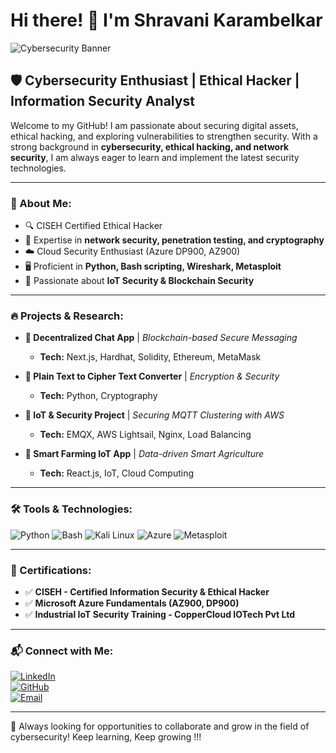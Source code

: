 # Hi there! 👋 I'm Shravani Karambelkar

![Cybersecurity Banner](https://img.shields.io/badge/Cybersecurity-Ethical%20Hacking-red)

## 🛡️ Cybersecurity Enthusiast | Ethical Hacker | Information Security Analyst

Welcome to my GitHub! I am passionate about securing digital assets, ethical hacking, and exploring vulnerabilities to strengthen security. With a strong background in **cybersecurity, ethical hacking, and network security**, I am always eager to learn and implement the latest security technologies.

---

### 🔹 About Me:
- 🔍 CISEH Certified Ethical Hacker
- 🔗 Expertise in **network security, penetration testing, and cryptography**
- ☁️ Cloud Security Enthusiast (Azure DP900, AZ900)
- 🖥️ Proficient in **Python, Bash scripting, Wireshark, Metasploit**
- 🔄 Passionate about **IoT Security & Blockchain Security**

---

### 🔥 Projects & Research:
- **🔐 Decentralized Chat App** | *Blockchain-based Secure Messaging*
  - **Tech:** Next.js, Hardhat, Solidity, Ethereum, MetaMask

- **🔏 Plain Text to Cipher Text Converter** | *Encryption & Security*
  - **Tech:** Python, Cryptography

- **📡 IoT & Security Project** | *Securing MQTT Clustering with AWS*
  - **Tech:** EMQX, AWS Lightsail, Nginx, Load Balancing

- **🌿 Smart Farming IoT App** | *Data-driven Smart Agriculture*
  - **Tech:** React.js, IoT, Cloud Computing

---

### 🛠️ Tools & Technologies:
![Python](https://img.shields.io/badge/Python-3776AB?style=for-the-badge&logo=python&logoColor=white)
![Bash](https://img.shields.io/badge/Bash_Scripting-121011?style=for-the-badge&logo=gnu-bash&logoColor=white)
![Kali Linux](https://img.shields.io/badge/Kali_Linux-268BEE?style=for-the-badge&logo=kalilinux&logoColor=white)
![Azure](https://img.shields.io/badge/Azure-0078D4?style=for-the-badge&logo=microsoftazure&logoColor=white)
![Metasploit](https://img.shields.io/badge/Metasploit-005FCE?style=for-the-badge&logo=metasploit&logoColor=white)

---

### 📜 Certifications:
- ✅ **CISEH - Certified Information Security & Ethical Hacker**
- ✅ **Microsoft Azure Fundamentals (AZ900, DP900)**
- ✅ **Industrial IoT Security Training - CopperCloud IOTech Pvt Ltd**

---

### 📬 Connect with Me:
[![LinkedIn](https://img.shields.io/badge/LinkedIn-blue?style=flat&logo=linkedin)](https://www.linkedin.com/in/shravani-karambelkar-34b422231/)  
[![GitHub](https://img.shields.io/badge/GitHub-black?style=flat&logo=github)](https://github.com/shravaniiiii12)  
[![Email](https://img.shields.io/badge/Email-red?style=flat&logo=gmail)](mailto:shravanikarambelkar16@gmail.com)

---

🚀 Always looking for opportunities to collaborate and grow in the field of cybersecurity!
Keep learning, Keep growing !!!
